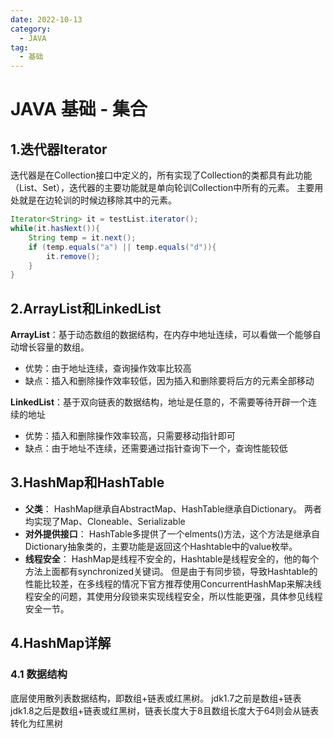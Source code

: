```yaml
---
date: 2022-10-13
category:
  - JAVA
tag:
  - 基础
---
```

# JAVA 基础 - 集合

## 1.迭代器Iterator
迭代器是在Collection接口中定义的，所有实现了Collection的类都具有此功能（List、Set），迭代器的主要功能就是单向轮训Collection中所有的元素。
主要用处就是在边轮训的时候边移除其中的元素。
```java
Iterator<String> it = testList.iterator();
while(it.hasNext()){
    String temp = it.next();
    if (temp.equals("a") || temp.equals("d")){
        it.remove();
    }
}
```

## 2.ArrayList和LinkedList
**ArrayList**：基于动态数组的数据结构，在内存中地址连续，可以看做一个能够自动增长容量的数组。
- 优势：由于地址连续，查询操作效率比较高
- 缺点：插入和删除操作效率较低，因为插入和删除要将后方的元素全部移动

**LinkedList**：基于双向链表的数据结构，地址是任意的，不需要等待开辟一个连续的地址
- 优势：插入和删除操作效率较高，只需要移动指针即可
- 缺点：由于地址不连续，还需要通过指针查询下一个，查询性能较低

## 3.HashMap和HashTable
- **父类**：
HashMap继承自AbstractMap、HashTable继承自Dictionary。
两者均实现了Map、Cloneable、Serializable
- **对外提供接口**：
HashTable多提供了一个elments()方法，这个方法是继承自Dictionary抽象类的，主要功能是返回这个Hashtable中的value枚举。
- **线程安全**：
HashMap是线程不安全的，Hashtable是线程安全的，他的每个方法上面都有synchronized关键词。
但是由于有同步锁，导致Hashtable的性能比较差，在多线程的情况下官方推荐使用ConcurrentHashMap来解决线程安全的问题，其使用分段锁来实现线程安全，所以性能更强，具体参见线程安全一节。

## 4.HashMap详解
### 4.1 数据结构
底层使用散列表数据结构，即数组+链表或红黑树。
jdk1.7之前是数组+链表
jdk1.8之后是数组+链表或红黑树，链表长度大于8且数组长度大于64则会从链表转化为红黑树


